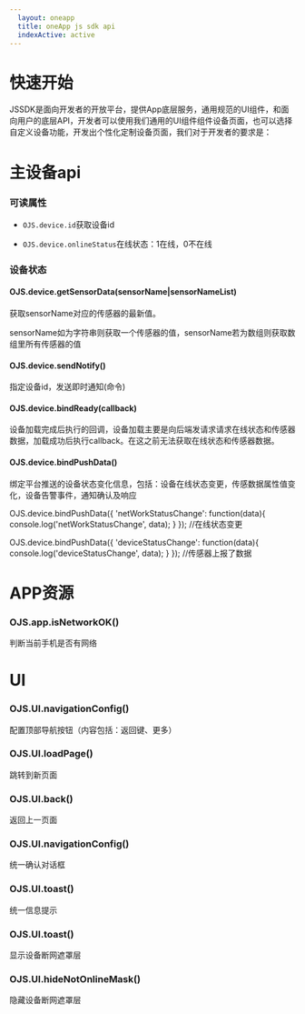 ```yaml
---
  layout: oneapp
  title: oneApp js sdk api
  indexActive: active
---
```


# 快速开始

JSSDK是面向开发者的开放平台，提供App底层服务，通用规范的UI组件，和面向用户的底层API，开发者可以使用我们通用的UI组件组件设备页面，也可以选择自定义设备功能，开发出个性化定制设备页面，我们对于开发者的要求是：

# 主设备api

<h3 id="_1">可读属性</h3>

+ `OJS.device.id`获取设备id

+ `OJS.device.onlineStatus`在线状态：1在线，0不在线

<h3 id="_1">设备状态</h3>

<h4 id="OJSdevicegetSensorData">OJS.device.getSensorData(sensorName|sensorNameList)</h4>

获取sensorName对应的传感器的最新值。

sensorName如为字符串则获取一个传感器的值，sensorName若为数组则获取数组里所有传感器的值

<h4 id="OJSdevicesendNotify">OJS.device.sendNotify()</h4>

指定设备id，发送即时通知(命令)

<h4 id="OJSbindReady()">OJS.device.bindReady(callback)</h4>

设备加载完成后执行的回调，设备加载主要是向后端发请求请求在线状态和传感器数据，加载成功后执行callback。在这之前无法获取在线状态和传感器数据。

<h4 id="OJSdevicebindPushData()">OJS.device.bindPushData()</h4>

绑定平台推送的设备状态变化信息，包括：设备在线状态变更，传感数据属性值变化，设备告警事件，通知确认及响应

   OJS.device.bindPushData({
       'netWorkStatusChange': function(data){
           console.log('netWorkStatusChange', data);
       }
   }); //在线状态变更

   OJS.device.bindPushData({
       'deviceStatusChange': function(data){
           console.log('deviceStatusChange', data);
       }
   }); //传感器上报了数据

# APP资源

<h3 id="OJSappisNetworkOK">OJS.app.isNetworkOK()</h3>

判断当前手机是否有网络

# UI

<h3 id="OJSUInavigationConfig">OJS.UI.navigationConfig()</h3>

配置顶部导航按钮（内容包括：返回键、更多）

<h3 id="OJSUIloadPage">OJS.UI.loadPage()</h3>

跳转到新页面

<h3 id="OJSUIback">OJS.UI.back()</h3>

返回上一页面

<h3 id="OJSUIalert">OJS.UI.navigationConfig()</h3>

统一确认对话框

<h3 id="OJSUItoast">OJS.UI.toast()</h3>

统一信息提示

<h3 id="OJSUIshowNotOnlineMask">OJS.UI.toast()</h3>

显示设备断网遮罩层

<h3 id="OJS.UI.hideNotOnlineMask">OJS.UI.hideNotOnlineMask()</h3>

隐藏设备断网遮罩层

